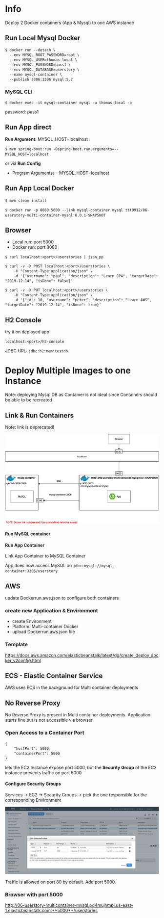 # Info
Deploy 2 Docker containers (App & Mysql) to one AWS instance

## Run Local Mysql Docker
```shell script
$ docker run --detach \
  --env MYSQL_ROOT_PASSWORD=root \
  --env MYSQL_USER=thomas-local \
  --env MYSQL_PASSWORD=pass1 \
  --env MYSQL_DATABASE=userstory \
  --name mysql-container \
  --publish 3306:3306 mysql:5.7
```

### MySQL CLI
`$ docker exec -it mysql-container mysql -u thomas-local -p`

password: pass1

## Run App direct
**Run Argument:** MYSQL_HOST=localhost

`$ mvn spring-boot:run -Dspring-boot.run.arguments=--MYSQL_HOST=localhost`

or via **Run Config**
- Program Arguments: --MYSQL_HOST=localhost

## Run App Local Docker
`$ mvn clean install`

`$ docker run -p 8080:5000 --link mysql-container:mysql ttt9912/06-userstory-multi-container-mysql:0.0.1-SNAPSHOT`

## Browser
- Local run: port 5000
- Docker run: port 8080

`$ curl localhost:<port>/userstories | json_pp`

```shell script
$ curl -v -X POST localhost:<port>/userstories \
    -H "Content-Type:application/json" \
    -d '{"username": "paul", "description": "Learn JPA", "targetDate": "2019-12-14", "isDone": false}'
```

```shell script
$ curl -v -X PUT localhost:<port>/userstories \
    -H "Content-Type:application/json" \
    -d '{"id": 10, "username": "peter", "description": "Learn AWS", "targetDate": "2019-12-14", "isDone": true}'
```

## H2 Console 
try it on deployed app

`localhost:<port>/h2-console`  

JDBC URL: `jdbc:h2:mem:testdb`


# Deploy Multiple Images to one Instance
Note: deploying Mysql DB as Container is not ideal since 
Containers should be able to be recreated

## Link & Run Containers
Note: link is deprecated!

![alt](img/docker-link-setup.png)

#### Run MySQL container

#### Run App Container
Link App Container to MySQL Container

App does now access MySQL on 
`jdbc:mysql://mysql-container:3306/userstory`

## AWS
update Dockerrun.aws.json to configure both containers

### create new Application & Environment
- create Environment
- Platform: Multi-container Docker
- upload Dockerrun.aws.json file

### Template
https://docs.aws.amazon.com/elasticbeanstalk/latest/dg/create_deploy_docker_v2config.html

## ECS - Elastic Container Service
AWS uses ECS in the background for Multi container deployments

## No Reverse Proxy
No Reverse Proxy is present in Multi container deployments. 
Application starts fine but is not accessible via browser.

### Open Access to a Container Port
```shell script
{
    "hostPort": 5000,
    "containerPort": 5000
} 
```

lets the EC2 Instance expose port 5000, but the
**Security Group** of the EC2 instance prevents traffic on port 5000

#### Configure Security Groups
Services -> EC2 -> Security Groups -> pick the one responsible for the corresponding Environment

![alt](img/sec-group-5000.png)

Traffic is allowed on port 80 by default.
Add port 5000.

### Browser with port 5000
http://06-userstory-multicontainer-mysql.pd4mujhmpi.us-east-1.elasticbeanstalk.com:**5000**/userstories


